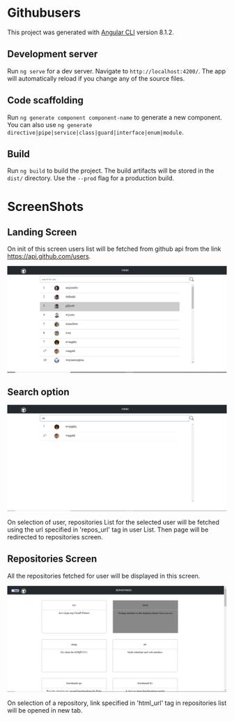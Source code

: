 # Githubusers

This project was generated with [Angular CLI](https://github.com/angular/angular-cli) version 8.1.2.

## Development server

Run `ng serve` for a dev server. Navigate to `http://localhost:4200/`. The app will automatically reload if you change any of the source files.

## Code scaffolding

Run `ng generate component component-name` to generate a new component. You can also use `ng generate directive|pipe|service|class|guard|interface|enum|module`.

## Build

Run `ng build` to build the project. The build artifacts will be stored in the `dist/` directory. Use the `--prod` flag for a production build.

# ScreenShots

## Landing Screen

On init of this screen users list will be fetched from github api from the link <a>https://api.github.com/users</a>.

<img src='screenshots/landingScreen.PNG' />

## Search option

<img src='screenshots/search_user.PNG' />

On selection of user, repositories List for the selected user will be fetched using the url specified in 'repos_url' tag in user List. Then page will be redirected to repositories screen.

## Repositories Screen

All the repositories fetched for user will be displayed in this screen.

<img src='screenshots/repositories_list.PNG' />

On selection of a repository, link specified in 'html_url' tag in repositories list will be opened in new tab.

